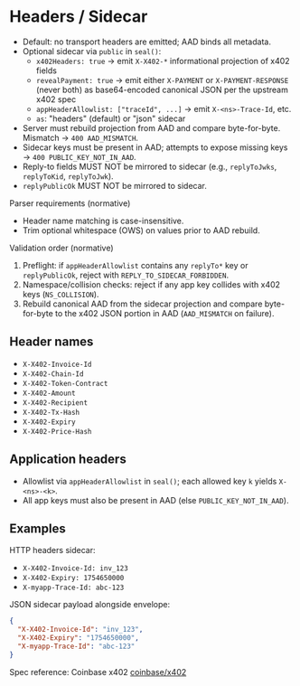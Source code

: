# Headers / Sidecar

- Default: no transport headers are emitted; AAD binds all metadata.
- Optional sidecar via `public` in `seal()`:
  - `x402Headers: true` → emit `X-X402-*` informational projection of x402 fields
  - `revealPayment: true` → emit either `X-PAYMENT` or `X-PAYMENT-RESPONSE` (never both) as base64-encoded canonical JSON per the upstream x402 spec
  - `appHeaderAllowlist: ["traceId", ...]` → emit `X-<ns>-Trace-Id`, etc.
  - `as`: "headers" (default) or "json" sidecar
- Server must rebuild projection from AAD and compare byte-for-byte. Mismatch → `400 AAD_MISMATCH`.
- Sidecar keys must be present in AAD; attempts to expose missing keys → `400 PUBLIC_KEY_NOT_IN_AAD`.
- Reply-to fields MUST NOT be mirrored to sidecar (e.g., `replyToJwks`, `replyToKid`, `replyToJwk`).
- `replyPublicOk` MUST NOT be mirrored to sidecar.

Parser requirements (normative)
- Header name matching is case-insensitive.
- Trim optional whitespace (OWS) on values prior to AAD rebuild.

Validation order (normative)
1. Preflight: if `appHeaderAllowlist` contains any `replyTo*` key or `replyPublicOk`, reject with `REPLY_TO_SIDECAR_FORBIDDEN`.
2. Namespace/collision checks: reject if any app key collides with x402 keys (`NS_COLLISION`).
3. Rebuild canonical AAD from the sidecar projection and compare byte-for-byte to the x402 JSON portion in AAD (`AAD_MISMATCH` on failure).

## Header names

- `X-X402-Invoice-Id`
- `X-X402-Chain-Id`
- `X-X402-Token-Contract`
- `X-X402-Amount`
- `X-X402-Recipient`
- `X-X402-Tx-Hash`
- `X-X402-Expiry`
- `X-X402-Price-Hash`

## Application headers

- Allowlist via `appHeaderAllowlist` in `seal()`; each allowed key `k` yields `X-<ns>-<k>`.
- All app keys must also be present in AAD (else `PUBLIC_KEY_NOT_IN_AAD`).

## Examples

HTTP headers sidecar:
- `X-X402-Invoice-Id: inv_123`
- `X-X402-Expiry: 1754650000`
- `X-myapp-Trace-Id: abc-123`

JSON sidecar payload alongside envelope:
```json
{
  "X-X402-Invoice-Id": "inv_123",
  "X-X402-Expiry": "1754650000",
  "X-myapp-Trace-Id": "abc-123"
}
```

Spec reference: Coinbase x402 [coinbase/x402](https://github.com/coinbase/x402)